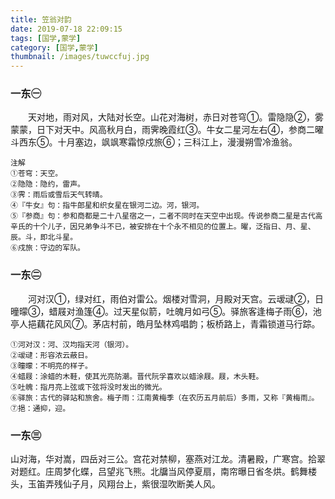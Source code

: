 ```yaml
---
title: 笠翁对韵
date: 2019-07-18 22:09:15
tags: [国学,蒙学]
category: [国学,蒙学]
thumbnail: /images/tuwccfuj.jpg
---
```


 ### 一东㊀

　　天对地，雨对风，大陆对长空。山花对海树，赤日对苍穹①。雷隐隐②，雾蒙蒙，日下对天中。风高秋月白，雨霁晚霞红③。牛女二星河左右④，参商二曜斗西东⑤。十月塞边，飒飒寒霜惊戍旅⑥；三科江上，漫漫朔雪冷渔翁。

```
注解
①苍穹：天空。
②隐隐：隐约，雷声。
③霁：雨后或雪后天气转晴。
④『牛女』句：指牛郎星和织女星在银河二边。河，银河。
⑤『参商』句：参和商都是二十八星宿之一，二者不同时在天空中出现。传说参商二星是古代高辛氏的十个儿子，因兄弟争斗不已，被安排在十个永不相见的位置上。曜，泛指日、月、星、辰。斗，即北斗星。
⑥戍旅：守边的军队。

```

 ### 一东㊁

　　河对汉①，绿对红，雨伯对雷公。烟楼对雪洞，月殿对天宫。云叆叇②，日曈曚③，蜡屐对渔篷④。过天星似箭，吐魄月如弓⑤。驿旅客逢梅子雨⑥，池亭人挹藕花风风⑦。茅店村前，皓月坠林鸡唱韵；板桥路上，青霜锁道马行踪。

```
①河对汉：河、汉均指天河（银河）。
②叆叇：形容浓云蔽日。
③曈曚：不明亮的样子。
④蜡屐：涂蜡的木鞋，使其光亮防潮。晋代阮孚喜欢以蜡涂屐。屐，木头鞋。
⑤吐魄：指月亮上弦或下弦将没时发出的微光。
⑥驿旅：古代的驿站和旅舍。梅子雨：江南黄梅季（在农历五月前后）多雨，又称『黄梅雨』。
⑦挹：通抑，迎。

```

### 一东㊂
山对海，华对嵩，四岳对三公。宫花对禁柳，塞燕对江龙。清暑殿，广寒宫。拾翠对题红。庄周梦化蝶，吕望兆飞熊。北牖当风停夏扇，南帘曝日省冬烘。鹤舞楼头，玉笛弄残仙子月，风翔台上，紫很湿吹断美人风。
